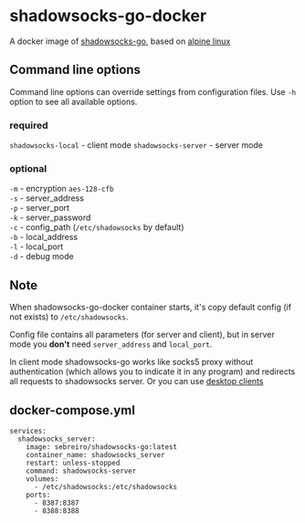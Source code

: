# shadowsocks-go-docker #
A docker image of [shadowsocks-go](https://github.com/shadowsocks/shadowsocks-go), based on [alpine linux](https://hub.docker.com/_/alpine/)   

Command line options
---

Command line options can override settings from configuration files. Use `-h` option to see all available options.
### required ###
`shadowsocks-local` - client mode
`shadowsocks-server`  - server mode
### optional ###
`-m` - encryption `aes-128-cfb`  
`-s`  - server_address  
`-p` - server_port  
`-k` - server_password  
`-c` - config_path (`/etc/shadowsocks` by default)  
`-b` - local_address  
`-l`  - local_port  
`-d` - debug mode   

Note
---
When shadowsocks-go-docker container starts, it's copy default config (if not exists) to `/etc/shadowsocks`.

Config file contains all parameters (for server and client), but in server mode you **don't** need `server_address` and `local_port`.  

In client mode shadowsocks-go works like socks5 proxy without authentication (which allows you to indicate it in any program)  and redirects all requests to shadowsocks server.
Or you can use [desktop clients](https://shadowsocks.org/en/download/clients.html)

 docker-compose.yml 
---
```
services:
  shadowsocks_server:
    image: sebreiro/shadowsocks-go:latest
    container_name: shadowsocks_server
    restart: unless-stopped
    command: shadowsocks-server
    volumes:
      - /etc/shadowsocks:/etc/shadowsocks
    ports:
      - 8387:8387
      - 8388:8388
```
